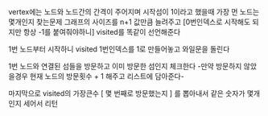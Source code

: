 vertex에는 노드와 노드간의 간격이 주어지며 시작섬이 1이라고 했을때 가장 먼 노드는 몇개인지 찾는문제
그래프의 사이즈를 n+1 값만큼 늘려주고 [0번인덱스로 시작해도 되지만 항상 -1를 붙여줘야하니] visited를 똑같이 선언해준다

1번 노드부터 시작하니 visited 1번인덱스를 1로 만들어놓고 와일문을 돌린다

1번 노드와 연결된 섬들을 방문하고 이미 방문한 섬인지 체크한다 -만약 방문하지 않았을경우 현재 노드의 방문횟수 + 1 해주고 리스트에 담아준다-

마지막으로 visited의 가장큰수 [ 몇 번째로 방문했는지 ] 를 뽑아내서 같은 숫자가 몇개인지 세어서 리턴

